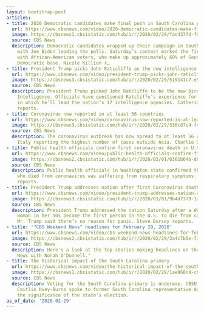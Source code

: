 ```yaml
---
layout: bootstrap-post
articles:
- title: 2020 Democratic candidates make final push in South Carolina primary
  url: https://www.cbsnews.com/video/2020-democratic-candidates-make-final-push-in-south-carolina-primary/
  image: https://cbsnews1.cbsistatic.com/hub/i/r/2020/02/29/fac437fd-f036-47bd-a0ec-886aee6298c5/thumbnail/1200x630/393a7ed374a47d20a8f47b960a9caed1/0229-en-scdems-killion-2038689-640x360.jpg
  source: CBS News
  description: Democratic candidates wrapped up their campaign in South Carolina,
    with Joe Biden leading the polls. Saturday’s contest marked the first big test
    with African-American voters, who make up approximately 60% of South Carolina’s
    Democratic base. Nicole Killion r…
- title: President Trump picks John Raticliffe as the new intelligence director
  url: https://www.cbsnews.com/video/president-trump-picks-john-raticliffe-as-the-new-intelligence-director/
  image: https://cbsnews3.cbsistatic.com/hub/i/r/2020/02/29/519141c7-e9bc-4091-b446-00c69c1cf895/thumbnail/1200x630/aa476843af09d26371592a7b05c78983/0229-en-ratckiffeintv-herridge-2038697-640x360.jpg
  source: CBS News
  description: President Trump picked John Ratcliffe to be the new Director of National
    Intelligence. Officials have questioned Ratcliffe’s experience for the position,
    in which he’ll lead the nation’s 17 intelligence agencies. Catherine Herridge
    reports.
- title: Coronavirus now reported in at least 56 countries
  url: https://www.cbsnews.com/video/coronavirus-now-reported-in-at-least-56-countries/
  image: https://cbsnews3.cbsistatic.com/hub/i/r/2020/02/29/336c87c4-f4de-4228-a14c-9207f7413eaa/thumbnail/1200x630/e7946500a65e38761212da0bbecf6595/0229-en-europevirus-dagata-2038680-640x360.jpg
  source: CBS News
  description: The coronavirus outbreak has now spread to at least 56 countries, with
    Italy reporting the highest number of cases outside Asia. Charlie D’Agata reports.
- title: Public health officials confirm first coronavirus death in U.S.
  url: https://www.cbsnews.com/video/public-health-officials-confirm-first-coronavirus-death-in-u-s/
  image: https://cbsnews2.cbsistatic.com/hub/i/r/2020/03/01/0361b64b-d809-40df-a21b-d169422e0662/thumbnail/1200x630/75060170bd7e7d7201f57618acbdd28a/0229-en-death-bacchus-2038675-640x360.jpg
  source: CBS News
  description: Public health officials in Washington state confirmed that the man
    who died from coronavirus was suffering from respiratory symptoms. Danya Bacchus
    reports.
- title: President Trump addresses nation after first Coronavirus death in the U.S.
  url: https://www.cbsnews.com/video/president-trump-addresses-nation-after-first-coronavirus-death-in-the-u-s/
  image: https://cbsnews3.cbsistatic.com/hub/i/r/2020/03/01/9b4d7379-1d92-4fdb-bb49-d6e8f5836687/thumbnail/1200x630/e280dc28b395762fd25deda8e66e252d/0229-en-trumpvirus-dorsey-2038666-640x360.jpg
  source: CBS News
  description: President Trump addressed the nation Saturday after a Washington state
    woman in her 50s became the first person in the U.S. to die from coronavirus.
    Mr. Trump said there’s no reason for panic. Steve Dorsey reports.
- title: '"CBS Weekend News" headlines for February 29, 2020'
  url: https://www.cbsnews.com/video/cbs-weekend-news-headlines-for-february-29-2020/
  image: https://cbsnews2.cbsistatic.com/hub/i/r/2020/02/29/3a4c7b5e-71a9-45b6-b7f9-7781eeec079a/thumbnail/1200x630/fc55e2643645fda8dc126d3b6cbbe6b5/0228-en-headlines-2038656-640x360.jpg
  source: CBS News
  description: Here's a look at the top stories making headlines on the "CBS Weekend
    News with Norah O'Donnell."
- title: The historical impact of the South Carolina primary
  url: https://www.cbsnews.com/video/the-historical-impact-of-the-south-carolina-primary/
  image: https://cbsnews1.cbsistatic.com/hub/i/r/2020/02/29/1ae960c4-c62c-44e7-abe6-a32c3acc0c5d/thumbnail/1200x630/5f98b6060e14a8713bcd80d74104706e/0229-cbsn-sclocalpoliticians-pmx-2038642-640x360.jpg
  source: CBS News
  description: Voting for the South Carolina primary is underway. CBSN political reporter
    Caitlin Huey-Burns spoke to former South Carolina representative Anton Gunn about
    the significance of the state's election.
as_of_date: '2020-02-29'
---
```



